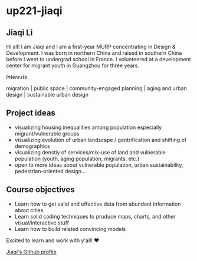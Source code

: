 # up221-jiaqi
## Jiaqi Li

Hi all! I am Jiaqi and I am a first-year MURP concentrating in Design & Development. I was born in northern China and raised in southern China before I went to undergrad school in France. I volunteered at a development center for migrant youth in Guangzhou for three years. 

*Interests*

migration | public space | community-engaged planning | aging and urban design | sustainable urban design

## Project ideas

* visualizing housing inequalities among population especially migrant/vulnerable groups
* visualizing evolution of urban landscape / gentrification and shifting of demographics
* visualizing denstiy of services/mix-use of land and vulnerable population (youth, aging population, migrants, etc.)
* open to more ideas about vulnerable population, urban sustainability, pedestrian-oriented design...

## Course objectives

* Learn how to get valid and effective data from abundant information about cities
* Learn solid coding techniques to pruduce maps, charts, and other visual/interactive stuff
* Learn how to build related convincing models

Excited to learn and work with y'all! :heart:

[Jiaqi's Github profile](https://github.com/ljqyuan)

